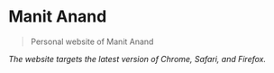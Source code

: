 # Manit Anand

> Personal website of Manit Anand

*The website targets the latest version of Chrome, Safari, and Firefox.*
